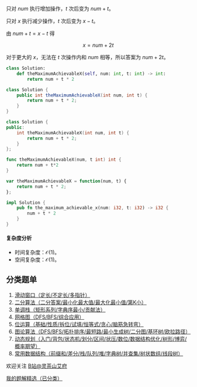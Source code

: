 只对 $\textit{num}$ 执行增加操作，$t$ 次后变为 $\textit{num}+t$。

只对 $x$ 执行减少操作，$t$ 次后变为 $x-t$。

由 $\textit{num}+t = x - t$ 得

$$
x=\textit{num}+2t
$$

对于更大的 $x$，无法在 $t$ 次操作内和 $\textit{num}$ 相等，所以答案为 $\textit{num}+2t$。

```py [sol-Python3]
class Solution:
    def theMaximumAchievableX(self, num: int, t: int) -> int:
        return num + t * 2
```

```java [sol-Java]
class Solution {
    public int theMaximumAchievableX(int num, int t) {
        return num + t * 2;
    }
}
```

```cpp [sol-C++]
class Solution {
public:
    int theMaximumAchievableX(int num, int t) {
        return num + t * 2;
    }
};
```

```go [sol-Go]
func theMaximumAchievableX(num, t int) int {
    return num + t*2
}
```

```js [sol-JavaScript]
var theMaximumAchievableX = function(num, t) {
    return num + t * 2;
};
```

```rust [sol-Rust]
impl Solution {
    pub fn the_maximum_achievable_x(num: i32, t: i32) -> i32 {
        num + t * 2
    }
}
```

#### 复杂度分析

- 时间复杂度：$\mathcal{O}(1)$。
- 空间复杂度：$\mathcal{O}(1)$。

## 分类题单

1. [滑动窗口（定长/不定长/多指针）](https://leetcode.cn/circle/discuss/0viNMK/)
2. [二分算法（二分答案/最小化最大值/最大化最小值/第K小）](https://leetcode.cn/circle/discuss/SqopEo/)
3. [单调栈（矩形系列/字典序最小/贡献法）](https://leetcode.cn/circle/discuss/9oZFK9/)
4. [网格图（DFS/BFS/综合应用）](https://leetcode.cn/circle/discuss/YiXPXW/)
5. [位运算（基础/性质/拆位/试填/恒等式/贪心/脑筋急转弯）](https://leetcode.cn/circle/discuss/dHn9Vk/)
6. [图论算法（DFS/BFS/拓扑排序/最短路/最小生成树/二分图/基环树/欧拉路径）](https://leetcode.cn/circle/discuss/01LUak/)
7. [动态规划（入门/背包/状态机/划分/区间/状压/数位/数据结构优化/树形/博弈/概率期望）](https://leetcode.cn/circle/discuss/tXLS3i/)
8. [常用数据结构（前缀和/差分/栈/队列/堆/字典树/并查集/树状数组/线段树）](https://leetcode.cn/circle/discuss/mOr1u6/)

欢迎关注 [B站@灵茶山艾府](https://space.bilibili.com/206214)

[我的题解精选（已分类）](https://github.com/EndlessCheng/codeforces-go/blob/master/leetcode/SOLUTIONS.md)

